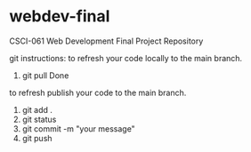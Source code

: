 # webdev-final
CSCI-061 Web Development Final Project Repository

git instructions:
to refresh your code locally to the main branch.
1. git pull
Done

to refresh publish your code to the main branch.
1. git add .
2. git status
3. git commit -m "your message"
4. git push